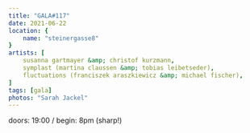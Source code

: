 ```yaml
---
title: "GALA#117"
date: 2021-06-22
location: {
    name: "steinergasse8"
}
artists: [
    susanna gartmayer &amp; christof kurzmann,
    symplast (martina claussen &amp; tobias leibetseder),
    fluctuations (franciszek araszkiewicz &amp; michael fischer),
]
tags: [gala]
photos: "Sarah Jackel"
---
```

doors: 19:00 / begin: 8pm (sharp!)  
